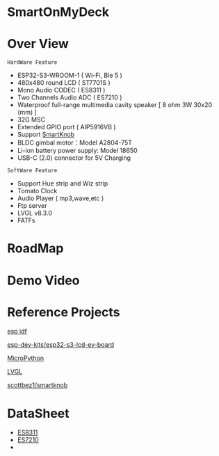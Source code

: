# SmartOnMyDeck
# Over View

`HardWare Feature`
- ESP32-S3-WROOM-1 ( Wi-Fi, Ble 5 )
- 480x480 round LCD ( ST7701S )
- Mono Audio CODEC ( ES8311 )
- Two Channels Audio ADC ( ES7210 )
- Waterproof full-range multimedia cavity speaker [ 8 ohm 3W 30x20 (mm) ]
- 32G MSC
- Extended GPIO port ( AIP5916VB )
- Support [SmartKnob](https://github.com/scottbez1/smartknob)
- BLDC gimbal motor：Model A2804-75T
- Li-ion battery power supply: Model 18650
- USB-C (2.0) connector for 5V Charging

`SoftWare Feature`
- Support Hue strip and Wiz strip
- Tomato Clock
- Audio Player ( mp3,wave,etc )
- Ftp server
- LVGL v8.3.0
- FATFs

# RoadMap
# Demo Video
# Reference Projects
[esp idf](https://github.com/espressif/esp-idf)

[esp-dev-kits/esp32-s3-lcd-ev-board](https://github.com/espressif/esp-dev-kits/tree/master/esp32-s3-lcd-ev-board)

[MicroPython](https://github.com/micropython/micropython)

[LVGL](https://github.com/lvgl/lvgl)

[scottbez1/smartknob](https://github.com/scottbez1/smartknob)




# DataSheet
- [ES8311](https://github.com/On-My-Deck/center/blob/main/files/ES8311%20PB.pdf)
- [ES7210](https://github.com/On-My-Deck/center/blob/main/files/Everest-ES7210.pdf)
- 
